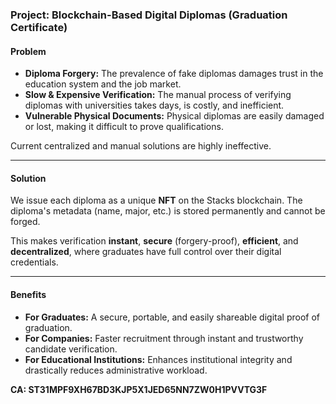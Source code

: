 ### **Project: Blockchain-Based Digital Diplomas (Graduation Certificate)**

#### **Problem**
* **Diploma Forgery:** The prevalence of fake diplomas damages trust in the education system and the job market.
* **Slow & Expensive Verification:** The manual process of verifying diplomas with universities takes days, is costly, and inefficient.
* **Vulnerable Physical Documents:** Physical diplomas are easily damaged or lost, making it difficult to prove qualifications.

Current centralized and manual solutions are highly ineffective.

---

#### **Solution**
We issue each diploma as a unique **NFT** on the Stacks blockchain. The diploma's metadata (name, major, etc.) is stored permanently and cannot be forged.

This makes verification **instant**, **secure** (forgery-proof), **efficient**, and **decentralized**, where graduates have full control over their digital credentials.

---

#### **Benefits**
* **For Graduates:** A secure, portable, and easily shareable digital proof of graduation.
* **For Companies:** Faster recruitment through instant and trustworthy candidate verification.
* **For Educational Institutions:** Enhances institutional integrity and drastically reduces administrative workload.

**CA: ST31MPF9XH67BD3KJP5X1JED65NN7ZW0H1PVVTG3F**
